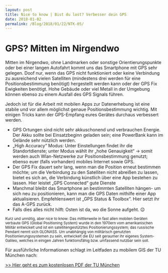 ```yaml
---
layout: post
title: Nice to know | Bist du lost? Verbesser dein GPS
date: 2018-01-02
permalink: /Blog/2018/01/22/NTK-05/
---
```


# GPS? Mitten im Nirgendwo

Mitten im Nirgendwo, ohne Landmarken oder sonstige Orientierungspunkte oder bei einer langen Autofahrt kommt uns das Smartphone mit GPS sehr gelegen. Doof nur, wenn das GPS nicht funktioniert oder keine Verbindung zu ausreichend vielen Satelliten (mindestens drei werden für eine Positionsbestimmung benötigt) hergestellt werden kann oder der GPS Fix Ewigkeiten benötigt. Hohe Gebäude oder viel Metall in der Umgebung können ebenso zu einem Ausfall des GPS Signals führen. 

Jedoch ist für die Arbeit mit mobilen Apps zur Datenerhebung ist eine stabile und vor allem möglichst genaue Positionsbestimmung wichtig. Mit einigen Tricks kann der GPS-Empfang eures Gerätes durchaus verbessert werden.

*	GPS Ortungen sind nicht sehr akkuschonend und verbrauchen Energie. Der Akku sollte bei Einsatzbeginn geladen sein; eine PowerBank kann im Gelände sehr nützlich werden. 
*	„High Accuracy“ Modus: Unter Einstellungen findet ihr die Standortdienste; unter Modus wählt ihr „hohe Genauigkeit“ -> somit werden auch Wlan-Netzwerke zur Positionsbestimmung genutzt; ebenso euer (falls vorhanden) mobiles Internet sowie GPS.
*	Der GPS Fix dauert sehr lang, wenn man die Position erneut bestimmen möchte; um die Verbindung zu den Satelliten nicht abreißen zu lassen, bietet es sich an, die Verbindung künstlich über eine App bestehen zu lassen. Hier leistet „GPS Connected“ gute Dienste
*	Manchmal bleibt das Smartphone an bestimmten Satelliten hängen- um sich neu zu positionieren, kann man die GPS Daten mithilfe einer App aktualisieren. Empfehlenswert ist „GPS Status & Toolbox“. Hier setzt ihr das A-GPS zurück.
* Falls dies alles nicht hilft: Osten ist da, wo die Sonne aufgeht. 😉 

<small>Kurz und unnötig, aber nice to know: Das mittlerweile in fast allen mobilen Geräten verbaute GPS (Global Positioning System) wurde in den 1970ern vom amerikanischen Militär entwickelt und ist ein satellitengestütztes Positionierungssystem; das russische Pendant nennt sich GLONASS. Um unabhängig von militärisch genutzten Positionierungssystemen zu sein, entwickelt die EU seit geraumer ihr eigenes System- Galileo, welches in einigen Jahren funktionsfähig bzw. umfassend nutzbar sein soll. </small>

Für ausführliche Informationen schlagt im Leitfaden zu mobilem GIS der TU München nach: 

[>> Hier geht es zum kostenlosen PDF der TU München](https://rundertischgis.de/images/2_publikationen/leitfaeden/MobileGIS_V3/Leitfaden%203.0.pdf)


